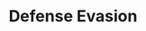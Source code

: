 ---
title: Defense Evasion
layout: tag
author_profile: false
taxonomy: Defense Evasion
permalink: /detections/defense_evasion/
sidebar:
  nav: "detections"
---
